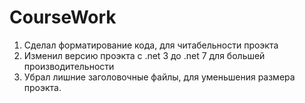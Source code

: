 # CourseWork
1. Сделал форматирование кода, для читабельности проэкта
2. Изменил версию проэкта с .net 3 до .net 7 для большей производительности
3. Убрал лишние заголовочные файлы, для уменьшения размера проэкта.
